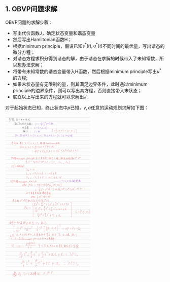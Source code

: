 ## 1. OBVP问题求解

OBVP问题的求解步骤：

- 写出代价函数$J$，确定状态变量和谐态变量
- 然后写出Hamiltonian函数H；
- 根据minimum principle，假设已知$s^*(t), u^*(t)$不同时间的最优量，写出谐态的微分方程；
- 对谐态方程求积分得到谐态的解，由于谐态在求解的时候带入了未知常数，所以想办法求解；
- 将带有未知常数的谐态变量带入H函数，然后根据minimum principle写出$u^*$的方程;
- 如果末状态量有无限制的量，则其满足边界条件，此时通过minimum principle的边界条件，则可以写出其方程，否则直接带入末状态；
- 联立以上写出来的方程就可以求解出$J$.

对于起始状态已知，终止状态中$p$已知，$v,a$任意的运动规划求解如下图：

<img src="doc/obvp.jpg" alt="obvp" style="zoom: 50%;" />

